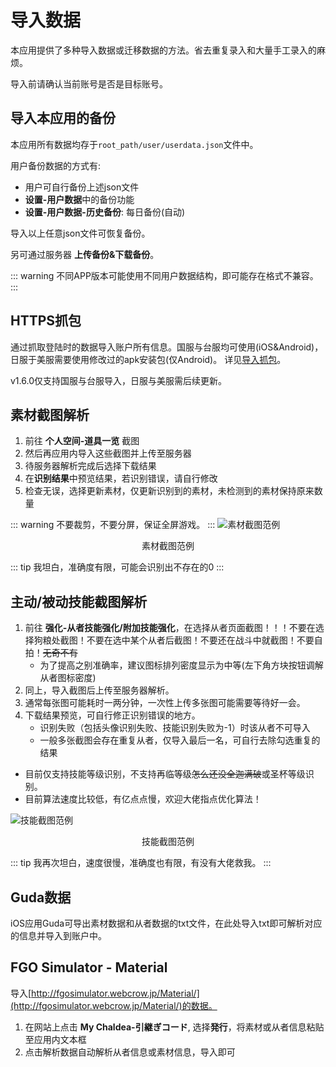 # 导入数据

本应用提供了多种导入数据或迁移数据的方法。省去重复录入和大量手工录入的麻烦。

导入前请确认当前账号是否是目标账号。

## 导入本应用的备份
本应用所有数据均存于`root_path/user/userdata.json`文件中。

用户备份数据的方式有:
- 用户可自行备份上述json文件
- **设置-用户数据**中的备份功能
- **设置-用户数据-历史备份**: 每日备份(自动)

导入以上任意json文件可恢复备份。

另可通过服务器 **上传备份&下载备份**。

::: warning
不同APP版本可能使用不同用户数据结构，即可能存在格式不兼容。
:::

## HTTPS抓包
通过抓取登陆时的数据导入账户所有信息。国服与台服均可使用(iOS&Android)，日服于美服需要使用修改过的apk安装包(仅Android)。
详见[导入抓包](./import_https/README.md)。

v1.6.0仅支持国服与台服导入，日服与美服需后续更新。

## 素材截图解析
1. 前往 **个人空间-道具一览** 截图
2. 然后再应用内导入这些截图并上传至服务器
3. 待服务器解析完成后选择下载结果
4. 在**识别结果**中预览结果，若识别错误，请自行修改
5. 检查无误，选择更新素材，仅更新识别到的素材，未检测到的素材保持原来数量

::: warning
不要裁剪，不要分屏，保证全屏游戏。
:::
![素材截图范例](/images/item_recognition_example.webp)
<figcaption style="text-align:center">素材截图范例</figcaption>

::: tip
我坦白，准确度有限，可能会识别出不存在的0
:::

## 主动/被动技能截图解析
1. 前往 **强化-从者技能强化/附加技能强化**，在选择从者页面截图！！！不要在选择狗粮处截图！不要在选中某个从者后截图！不要还在战斗中就截图！不要自拍！~~无奇不有~~
   - 为了提高之别准确率，建议图标排列密度显示为中等(左下角方块按钮调解从者图标密度)
2. 同上，导入截图后上传至服务器解析。
3. 通常每张图可能耗时一两分钟，一次性上传多张图可能需要等待好一会。
4. 下载结果预览，可自行修正识别错误的地方。
   - 识别失败（包括头像识别失败、技能识别失败为-1）时该从者不可导入
   - 一般多张截图会存在重复从者，仅导入最后一名，可自行去除勾选重复的结果

- 目前仅支持技能等级识别，不支持再临等级~~怎么还没全迦满破~~或圣杯等级识别。
- 目前算法速度比较低，有亿点点慢，欢迎大佬指点优化算法！

![技能截图范例](/images/skill_recognition_example.webp)

<figcaption style="text-align:center">技能截图范例</figcaption>

::: tip
我再次坦白，速度很慢，准确度也有限，有没有大佬救我。
:::

## Guda数据
iOS应用Guda可导出素材数据和从者数据的txt文件，在此处导入txt即可解析对应的信息并导入到账户中。

## FGO Simulator - Material
导入[http://fgosimulator.webcrow.jp/Material/](http://fgosimulator.webcrow.jp/Material/)的数据。

1. 在网站上点击 **My Chaldea-引継ぎコード**, 选择**発行**，将素材或从者信息粘贴至应用内文本框
2. 点击解析数据自动解析从者信息或素材信息，导入即可
